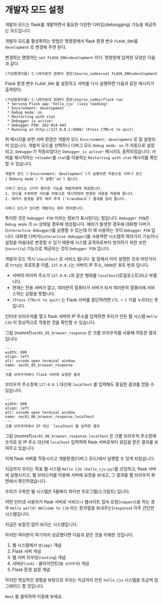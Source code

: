 # 개발자 모드 설정

개발자 모드는 flask를 개발하면서 필요한 다양한 디버깅(deburgging) 기능을 제공하는 모드입니다.

개발자 모드를 활성화하는 방법은 명령창에서 flask 환경 변수 `FLASK_ENV`를 `development` 로 변경해 주면 된다. 

변경하는 명령어는 `set FLASK_ENV=development` 이다. 명령창에 입력한 모양은 다음과 같다.

```{code} bash
(가상환경이름) C:\여러분의 컴퓨터 경로\Source_codes>set FLASK_ENV=development
```

Flask 환경 변수 `FLASK_ENV` 를 설정하고 서버를 다시 실행하면 다음과 같은 메시지가 출력된다.

```{code} bash
(가상환경이름) C:\여러분의 컴퓨터 경로\Source_codes>flask run
 * Serving Flask app 'hello_cju' (lazy loading)
 * Environment: development
 * Debug mode: on
 * Restarting with stat
 * Debugger is active!
 * Debugger PIN: 262-914-443
 * Running on http://127.0.0.1:5000/ (Press CTRL+C to quit)
```

위 메시지를 보면
서버 환경은 개발자 모드  `Environment: development` 로 잘 설정되어 있습니다.
개발자 모드를 선택하니 디버그 모드 `Debug mode: on` 가 자동으로 설정되고,
`Debugger`가 작동되었다는 `Debugger is active!` 메시지도 출력되었습니다.
서버를 재시작하는 `reloader`를 `stat`를 이용하는 `Restarting with stat` 메시지를 확인할 수 있습니다.

```{admonition} Deburg mode: on
개발자 모드 (`Environment: development`)가 실행되면 자동으로 디버그 모드 (`Deburg mode`) 가 실행(`on`) 됩니다.

디버그 모드는 2가지 편리한 기능을 개발자에게 제공합니다.
1. 코드를 수정하면 서브를 자동으로 재시작하여 변경된 내용을 적용해 줍니다.
2. 에러가 발생할 경우 에러 추적 (`traceback`) 결과를 알려 줍니다.

디버그 모드가 있다면 개발자는 매우 편리합니다.
```

특이한 것은 `Debugger PIN` 이라는 정보가 표시된다는 점입니다.
`Debugger PIN`은 `Debug mode` 가 `on` 상태일 경우에 생성됩니다.
에러가 발생한 경우에 대화형 디버거(`interactive debugger`)를 실행할 수 있는데 이 때 사용하는 것이 `Debugger PIN` 입니다.
대화형 디버거(`interactive debugger`)를 사용하면 시스템의 여러가지 기능이나 설정을 마음대로 변경할 수 있기 때문에 시스템 공격자로부터 방어하기 위한 보안(`security`) 기능으로 제공되는 것이 `Debugger PIN` 입니다.

개발자 모드 역시 `loacalhost` 로 서비스 됩니다. 
앞 장에서 이미 설명한 것과 마찬가지로 `http`는 프로토콜 이름, `127.0.0.1`는 서버의 IP 주소, `5000`은 포트 번호 입니다.
  - 서버의 아이피 주소가 `127.0.0.1`와 같은 형태를 `localhost`(로컬호스트)라고 부릅니다.
  - 현재는 전용 서버가 없고, 여러분의 컴퓨터가 서버가 되서 여러분의 컴퓨터에 서비스하는 상황을 뜻합니다.
- `(Press CTRL+C to quit)` 는 Flask 서버를 중단하려면 `CTL + C` 키를 누르라는 뜻입니다.

인터넷 브라우저를 열고 flask 서버의 IP 주소를 입력하면 우리가 만든 웹 시스템 `Hello CJU` 이 정상적으로 작동한 것을 확인할 수 있습니다.

그림 {numref}`sec01_05_browser_response` 은 크롬 브라우저를 사용해 작동한 결과입니다.

```{figure} ../imgs/section01_hello_flask/sec01_05_browser_response.png
---
width: 600
align: left
alt: vscode open terminal window
name: sec01_05_browser_response
---
크롬 브라우저에서 flask 서버에 요청한 결과
```

브라우저 주소창에 `127.0.0.1` 대신에 `localhost` 를 입력해도 동일한 결과를 얻을 수 있습니다.

```{figure} ../imgs/section01_hello_flask/sec01_06_browser_response_localhost.png
---
width: 600
align: left
alt: vscode open terminal window
name: sec01_06_browser_response_localhost
---
크롬 브라우저에서 IP 대신 `localhost`를 입력한 결과
```

그림 {numref}`sec01_06_browser_response_localhost` 은 크롬 브라우저 주소창에 숫자로 된 IP 주소 대신에 `localhost` 입력하여 flask 서버로부터 응답을 받은 결과를 보여주고 있습니다.

이제 flask 서버를 작동시키고 개발환경(디버그 모드)에서 실행할 수 있게 되었습니다.

지금까지 우리는 목표 웹 시스템 `Hello CJU (hello_cju.py)`를 코딩하고,
flask 서버에 실행시키고, 웹 브라으저를 이용해 서버에 요청을 보내고, 그 결과를 웹 브라우저 화면에서 확인하였습니다.

우리가 구축한 웹 시스템은 5줄짜리 파이썬 프로그램(스크립트) 입니다.

어떤 인터넷 사용자가 flask 서버로 서비스나 웹사이트 접속 요청(`request`)을 하는 경우
`Hello world! Welcome to CJU` 라는 문자열을 보내주는(`response`) 아주 간단한 시스템입니다.

지금은 보잘것 없어 보이는 시스템입니다.

하지만 여러분이 여기까지 성공했다면 다음과 같은 것을 이해한 것입니다.
1. 웹 시스템에서 `앱(app)` 개념
2. Flask 서버 개념
3. 웹 서버 라우팅(`routing`) 개념
4. 서버(`Flask`) - 클라이언트(`웹 브라우저`) 개념
5. Flask 환경 설정 개념

작지만 핵심적인 경험을 바탕으로 우리는 지금까지 만든 `hello_cju` 시스템을 조금씩 업그레이드 할 것입니다.



`Next` 를 클릭하여 이동해 보세요.
